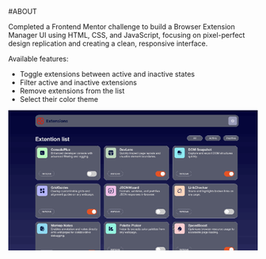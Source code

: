 #ABOUT

Completed a Frontend Mentor challenge to build a Browser Extension Manager UI using HTML, CSS, and JavaScript, focusing on pixel-perfect design replication and creating a clean, responsive interface.

Available features:

- Toggle extensions between active and inactive states
- Filter active and inactive extensions
- Remove extensions from the list
- Select their color theme

[comment]: <> (<img src="/Users/admin/Desktop/study IT/javascript/browser extention manager UI/promo.gif"><img src="/Users/admin/Desktop/study IT/javascript/browser extention manager UI/promo.gif">)
<img src="promo.gif">